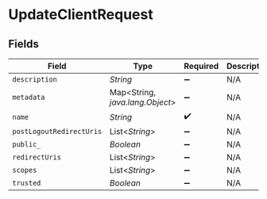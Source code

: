 # UpdateClientRequest


## Fields

| Field                           | Type                            | Required                        | Description                     |
| ------------------------------- | ------------------------------- | ------------------------------- | ------------------------------- |
| `description`                   | *String*                        | :heavy_minus_sign:              | N/A                             |
| `metadata`                      | Map<String, *java.lang.Object*> | :heavy_minus_sign:              | N/A                             |
| `name`                          | *String*                        | :heavy_check_mark:              | N/A                             |
| `postLogoutRedirectUris`        | List<*String*>                  | :heavy_minus_sign:              | N/A                             |
| `public_`                       | *Boolean*                       | :heavy_minus_sign:              | N/A                             |
| `redirectUris`                  | List<*String*>                  | :heavy_minus_sign:              | N/A                             |
| `scopes`                        | List<*String*>                  | :heavy_minus_sign:              | N/A                             |
| `trusted`                       | *Boolean*                       | :heavy_minus_sign:              | N/A                             |